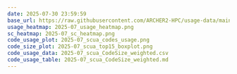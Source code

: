 ```yaml
---
date: 2025-07-30 23:59:59
base_url: https://raw.githubusercontent.com/ARCHER2-HPC/usage-data/main/allusers/2025/07
usage_heatmap: 2025-07_usage_heatmap.png
sc_heatmap: 2025-07_sc_heatmap.png
code_usage_plot: 2025-07_scua_codes_usage.png
code_size_plot: 2025-07_scua_top15_boxplot.png
code_usage_data: 2025-07_scua_CodeSize_weighted.csv
code_usage_table: 2025-07_scua_CodeSize_weighted.md
---
```

